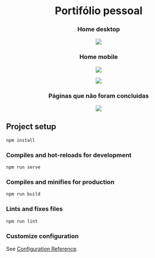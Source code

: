 <h1 align="center">Portifólio pessoal</h1>

<h3 align="center"> Home desktop </h3>
<p align="center"> <img src="https://i.pinimg.com/564x/b2/a2/71/b2a2713b57ee96877829e3c4f428a518.jpg" /></p>

<h3 align="center"> Home mobile </h3>
<p align="center"> <img src="https://i.pinimg.com/564x/66/98/01/66980143bd422939be4f5279c0565284.jpg" /></p>
<p align="center"> <img src="https://i.pinimg.com/564x/24/4d/16/244d1610baa733f3f619fd459dcb7b3c.jpg" /></p>

<h3 align="center"> Páginas que não foram concluidas </h3>
<p align="center"> <img src="https://i.ibb.co/M2M4bkN/BUILDING.png" /> </p>

## Project setup
```
npm install
```

### Compiles and hot-reloads for development
```
npm run serve
```

### Compiles and minifies for production
```
npm run build
```

### Lints and fixes files
```
npm run lint
```

### Customize configuration
See [Configuration Reference](https://cli.vuejs.org/config/).
